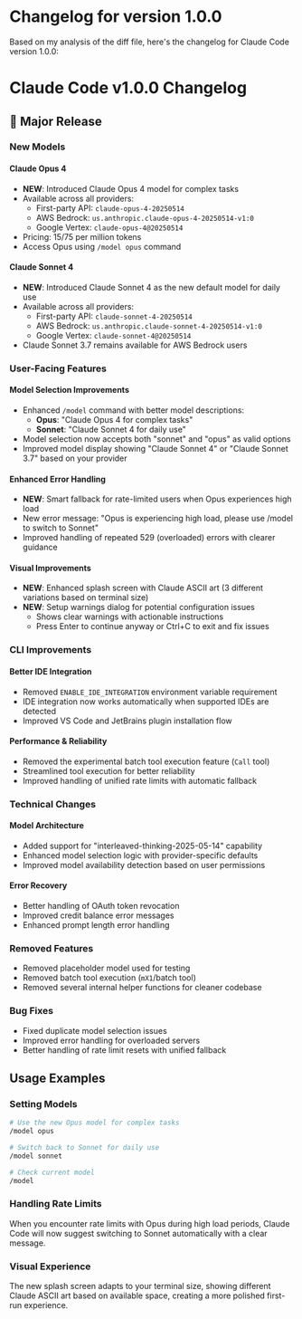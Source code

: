 # Changelog for version 1.0.0

Based on my analysis of the diff file, here's the changelog for Claude Code version 1.0.0:

# Claude Code v1.0.0 Changelog

## 🎉 Major Release

### New Models

#### Claude Opus 4
- **NEW**: Introduced Claude Opus 4 model for complex tasks
- Available across all providers:
  - First-party API: `claude-opus-4-20250514`
  - AWS Bedrock: `us.anthropic.claude-opus-4-20250514-v1:0`
  - Google Vertex: `claude-opus-4@20250514`
- Pricing: $15/$75 per million tokens
- Access Opus using `/model opus` command

#### Claude Sonnet 4
- **NEW**: Introduced Claude Sonnet 4 as the new default model for daily use
- Available across all providers:
  - First-party API: `claude-sonnet-4-20250514`
  - AWS Bedrock: `us.anthropic.claude-sonnet-4-20250514-v1:0`
  - Google Vertex: `claude-sonnet-4@20250514`
- Claude Sonnet 3.7 remains available for AWS Bedrock users

### User-Facing Features

#### Model Selection Improvements
- Enhanced `/model` command with better model descriptions:
  - **Opus**: "Claude Opus 4 for complex tasks"
  - **Sonnet**: "Claude Sonnet 4 for daily use"
- Model selection now accepts both "sonnet" and "opus" as valid options
- Improved model display showing "Claude Sonnet 4" or "Claude Sonnet 3.7" based on your provider

#### Enhanced Error Handling
- **NEW**: Smart fallback for rate-limited users when Opus experiences high load
- New error message: "Opus is experiencing high load, please use /model to switch to Sonnet"
- Improved handling of repeated 529 (overloaded) errors with clearer guidance

#### Visual Improvements
- **NEW**: Enhanced splash screen with Claude ASCII art (3 different variations based on terminal size)
- **NEW**: Setup warnings dialog for potential configuration issues
  - Shows clear warnings with actionable instructions
  - Press Enter to continue anyway or Ctrl+C to exit and fix issues

### CLI Improvements

#### Better IDE Integration
- Removed `ENABLE_IDE_INTEGRATION` environment variable requirement
- IDE integration now works automatically when supported IDEs are detected
- Improved VS Code and JetBrains plugin installation flow

#### Performance & Reliability
- Removed the experimental batch tool execution feature (`Call` tool)
- Streamlined tool execution for better reliability
- Improved handling of unified rate limits with automatic fallback

### Technical Changes

#### Model Architecture
- Added support for "interleaved-thinking-2025-05-14" capability
- Enhanced model selection logic with provider-specific defaults
- Improved model availability detection based on user permissions

#### Error Recovery
- Better handling of OAuth token revocation
- Improved credit balance error messages
- Enhanced prompt length error handling

### Removed Features
- Removed placeholder model used for testing
- Removed batch tool execution (`mX1`/batch tool)
- Removed several internal helper functions for cleaner codebase

### Bug Fixes
- Fixed duplicate model selection issues
- Improved error handling for overloaded servers
- Better handling of rate limit resets with unified fallback

## Usage Examples

### Setting Models
```bash
# Use the new Opus model for complex tasks
/model opus

# Switch back to Sonnet for daily use
/model sonnet

# Check current model
/model
```

### Handling Rate Limits
When you encounter rate limits with Opus during high load periods, Claude Code will now suggest switching to Sonnet automatically with a clear message.

### Visual Experience
The new splash screen adapts to your terminal size, showing different Claude ASCII art based on available space, creating a more polished first-run experience.
